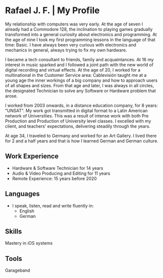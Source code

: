 # Rafael J. F. | My Profile

My relationship with computers was very early. At the age of seven I already had a Commodore 128, the inclination to playing games gradually transformed into a general curiosity about electronics and programming. At the age of nine I took my first programming lessons in the language of that time: Basic. I have always been very curious with electronics and mechanics in general, always trying to fix my own hardware. 

I became a tech consultant to friends, family and acquaintances. At 16 my interest in music sparked and I followed a joint path with the new world of digital recording and virtual effects. At the age of 20, I worked for a multinational in the Customer Service area: Cablevisión taught me at a young age the inner workings of a big company and how to approach users of all shapes and sizes. From that age and later, I was always in all circles, the designated Technician to solve any Software or Hardware problem that arose.

I worked from 2003 onwards, in a distance education company, for 8 years: "UNSAT". My work got transmitted in digital format to a Latin American network of Universities. This was a result of intense work with both Pre Production and Production of University level classes. I excelled with my client, and teachers' expectations, delivering steadily through the years. 

At age 34, I traveled to Germany and worked for an Art Gallery. I lived there for 2 and a half years and that is how I learned German and German culture.

## Work Experience

* Hardware & Software Technician for 14 years
* Audio & Video Producing and Editing for 11 years
* Remote Experience: 15 years before 2020

## Languages

* I speak, listen, read and write fluently in:
  * English
  * German

## Skills

Mastery in iOS systems

## Tools

Garageband

